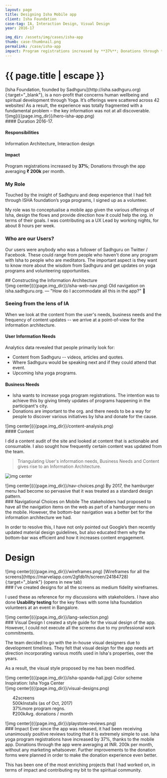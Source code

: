 ```yaml
---
layout: page
title: Designing Isha Mobile app
client: Isha Foundation
case-tag: IA, Interaction Design, Visual Design
year: 2016-17

img_dir: /assets/img/cases/isha-app
thumb: case-thumbnail.png
permalink: /case/isha-app
impact: Program registrations increased by **37%**; Donations through the app averaging **₹ 200k** per month.
---
```

<div class="overview">
<h1 class="post-title">{{ page.title | escape }}</h1>
[Isha Foundation, founded by Sadhguru](http://isha.sadhguru.org){:target="_blank"}, is a non-profit that concerns human wellbeing and spiritual development through Yoga. It’s offerings were scattered across 42 websites! As a result, the experience was totally fragmented with a fundamental problem – the key information was not at all discoverable.

<div class="row">
<div class="col hero-img">
![img]({{page.img_dir}}/hero-isha-app.png)
</div>

<div class="col">
#### Duration
2016-17.

#### Responsibilities
Information Architecture, Interaction design

#### Impact
Program registrations increased by **37%**; Donations through the app averaging **₹ 200k** per month.

</div>
</div>
</div>

### My Role
Touched by the insight of Sadhguru and deep experience that I had felt through ISHA foundation’s yoga programs, I signed up as a volunteer.

My role was to conceptualise a mobile app given the various offerings of Isha, design the flows and provide direction how it could help the org. in terms of their goals. I was contributing as a UX Lead by working nights, for about 8 hours per week.

### Who are our Users?
Our users were anybody who was a follower of Sadhguru on Twitter / Facebook. These could range from people who haven't done any program with Isha to people who are meditators. The important aspect is they want to know more about the wisdom from Sadhguru and get updates on yoga programs and volunteering opportunities.

<div class='callout'>
## Constructing the Information Architecture
</div>

<div class='full-width'>
![img center]({{page.img_dir}}/isha-web-nav.png)
<span class='img-caption'>Old navigation on isha.sadhguru.org. &mdash; "How do I accommodate all this in the app?" 🤔
</span>
</div>

### Seeing from the lens of IA
When we look at the content from the user's needs, business needs and the frequency of content updates -- we arrive at a point-of-view for the information architecture.

#### User Information Needs
Analytics data revealed that people primarily look for:
- Content from Sadhguru -- videos, articles and quotes.
- Where Sadhguru would be speaking next and if they could attend that event.
- Upcoming Isha yoga programs.

#### Business Needs
- Isha wants to increase yoga program registrations. The intention was to achieve this by giving timely updates of programs happening in the participant's city.
- Donations are important to the org. and there needs to be a way for people to discover various initiatives by Isha and donate for the cause.

<div class='img-section right'>
<div class='row'>
<div class='col'>
![img center]({{page.img_dir}}/content-analysis.png)
<span class='img-caption'>  </span>
</div>
<div class='col'>
#### Content

I did a content audit of the site and looked at content that is actionable and consumable. I also sought how frequently certain content was updated from the team.

> Triangulating User's information needs, Business Needs and Content gives rise to an Information Architecture.
</div>
</div>
</div>

![img center]({{page.img_dir}}/sitemap.png)

<div class='img-section right'>
<div class='row'>
<div class='col'>
![img center]({{page.img_dir}}/nav-choices.png)
<span class='img-caption'> By 2017, the hamburger menu had become so pervasive that it was treated as a standard design pattern. </span>
</div>
<div class='col'>
### Navigational Choices on Mobile
The stakeholders had proposed to have all the navigation items on the web as part of a hamburger menu on the mobile. However, the bottom-bar navigation was a better bet for the information architecture we had.

In order to resolve this, I have not only pointed out Google’s then recently updated material design guidelines, but also educated them why the bottom-bar was efficient and how it increases content engagement.
</div>
</div>
</div>

# Design
<div class='img-section left'>
<div class='row'>
<div class='col'>
![img center]({{page.img_dir}}/wireframes.png)
<span class='img-caption'> [Wireframes for all the screens](https://marvelapp.com/2gfdb1h/screen/24184728){:target="_blank"} (opens in new tab)
</span>
</div>
<div class='col'>
### I've created designs for all the screens as medium fidelity wireframes. 

I used these as reference for my discussions with stakeholders. I have also done **Usability testing** for the key flows with some Isha foundation volunteers at an event in Bangalore.
</div>
</div>
</div>

<div class='img-section right'>
<div class='row'>
<div class='col'>
![img center]({{page.img_dir}}/lang-selection.png)
<span class='img-caption'>  </span>
</div>
<div class='col'>
### Visual Design
I created a style guide for the visual design of the app. However, I could not execute all the screens due to my professional work commitments.

The team decided to go with the in-house visual designers due to development timelines. They felt that visual design for the app needs art direction incorporating various motifs used in Isha's properties, over the years.

As a result, the visual style proposed by me has been modified.
</div>
</div>
</div>

<div class='full-width'>
![img center]({{page.img_dir}}/isha-spanda-hall.jpg)
<span class='img-caption'>Color scheme Inspiration: Isha Yoga Center</span>
</div>

<div class='full-width'>
![img center]({{page.img_dir}}/visual-designs.png)
<span class='img-caption'></span>
</div>

<ul class="metrics">
	<div class="metric"><span class="num">42</span><span class="label">screens</span></div>
	<div class="metric"><span class="num">500k</span><span class="label">Installs (as of Oct, 2017)</span></div>
	<div class="metric"><span class="num">37%</span><span class="label">more program regns.</span></div>
	<div class="metric"><span class="num">₹200k</span><span class="label">Avg. donations / month</span></div>
</ul>


<div class='img-section left'>
<div class='row'>
<div class='col'>
![img center]({{page.img_dir}}/playstore-reviews.png)
<span class='img-caption'>  </span>
</div>
<div class='col'>
### Impact
Ever since the app was released, it had been receiving unanimously positive reviews touting that it is extremely simple to use. Isha yoga program registrations have increased by 37%, thanks to the mobile app. Donations through the app were averaging at INR. 200k per month, without any marketing whatsoever. Further improvements to the donation forms were planned in order to make the donation experience even better.

This has been one of the most enriching projects that I had worked on, in terms of impact and contributing my bit to the spiritual community.
</div>
</div>
</div>